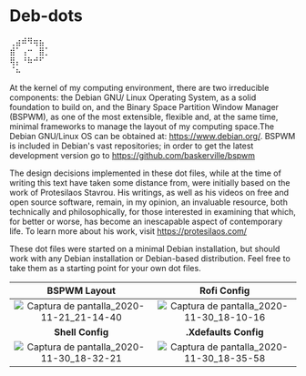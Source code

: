 # Deb-dots

⢀⣴⠾⠻⢶⣦    ⠀         
⣾⠁⢠⠒⠀⣿⡁          
⢿⡄⠘⠷⠚⠋          
 ⠈⠦
     


At the kernel of my computing environment, there are two irreducible components: the Debian GNU/ Linux Operating System, as a solid foundation to build on, and the Binary Space Partition Window Manager (BSPWM), as one of the most extensible, flexible and, at the same time, minimal frameworks to manage the layout of my computing space.The Debian GNU/Linux OS can be obtained at: https://www.debian.org/. BSPWM is included in Debian's vast repositories; in order to get the latest development version go to https://github.com/baskerville/bspwm

  The design decisions implemented in these dot files, while at the time of writing this text have taken some distance from, were initially based on the work of Protesilaos Stavrou. His writings, as well as his videos on free and open source software, remain, in my opinion, an invaluable resource, both technically and philosophically, for those interested in examining that which, for better or worse, has become an inescapable aspect of contemporary life. To learn more about his work, visit https://protesilaos.com/
  
These dot files were started on a minimal Debian installation, but should work with any Debian installation or Debian-based distribution. Feel free to take them as a starting point for your own dot files.


 
 **BSPWM Layout** | **Rofi Config**
:-------: | :-------:
![Captura de pantalla_2020-11-21_21-14-40](https://user-images.githubusercontent.com/64110504/99892902-d733f380-2c3f-11eb-9b91-427c445be625.png) | ![Captura de pantalla_2020-11-30_18-10-16](https://user-images.githubusercontent.com/64110504/100681631-ce2adc80-3339-11eb-8225-467c989bc054.png)
 **Shell Config** | **.Xdefaults Config**
![Captura de pantalla_2020-11-30_18-32-21](https://user-images.githubusercontent.com/64110504/100681927-7640a580-333a-11eb-89d5-8a5d239f215f.png) | ![Captura de pantalla_2020-11-30_18-35-58](https://user-images.githubusercontent.com/64110504/100682137-02eb6380-333b-11eb-8eb2-5ef3b31ca358.png)
